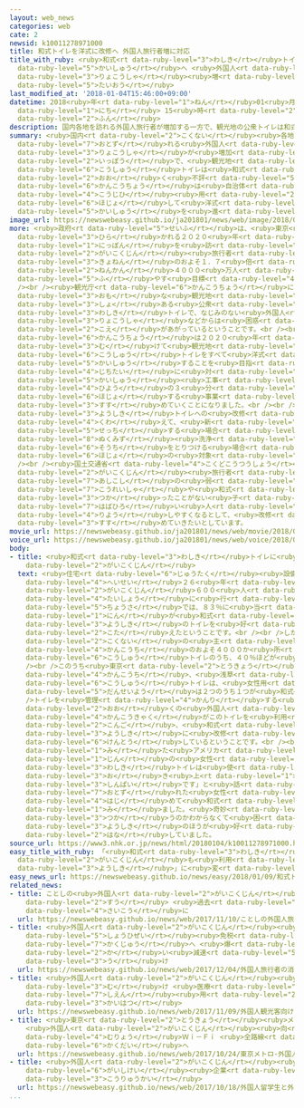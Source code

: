 ```yaml
---
layout: web_news
categories: web
cate: 2
newsid: k10011278971000
title: 和式トイレを洋式に改修へ 外国人旅行者増に対応
title_with_ruby: <ruby>和式<rt data-ruby-level="3">わしき</rt></ruby>トイレを<ruby>洋式<rt data-ruby-level="3">ようしき</rt></ruby>に<ruby>改修<rt
  data-ruby-level="5">かいしゅう</rt></ruby>へ <ruby>外国人<rt data-ruby-level="2">がいこくじん</rt></ruby><ruby>旅行者<rt
  data-ruby-level="3">りょこうしゃ</rt></ruby><ruby>増<rt data-ruby-level="5">ぞう</rt></ruby>に<ruby>対応<rt
  data-ruby-level="5">たいおう</rt></ruby>
last_modified_at: '2018-01-04T15:46:00+09:00'
datetime: 2018<ruby>年<rt data-ruby-level="1">ねん</rt></ruby>01<ruby>月<rt data-ruby-level="1">がつ</rt></ruby>04<ruby>日<rt
  data-ruby-level="1">にち</rt></ruby> 15<ruby>時<rt data-ruby-level="2">じ</rt></ruby>46<ruby>分<rt
  data-ruby-level="2">ふん</rt></ruby>
description: 国内各地を訪れる外国人旅行者が増加する一方で、観光地の公衆トイレは和式トイレが多く不評だとして、観光庁は自治体に工事費用を補助して洋式トイレへの改修を進めていくことになりました。
summary: <ruby>国内<rt data-ruby-level="2">こくない</rt></ruby><ruby>各地<rt data-ruby-level="4">かくち</rt></ruby>を<ruby>訪<rt
  data-ruby-level="7">おとず</rt></ruby>れる<ruby>外国人<rt data-ruby-level="2">がいこくじん</rt></ruby><ruby>旅行者<rt
  data-ruby-level="3">りょこうしゃ</rt></ruby>が<ruby>増加<rt data-ruby-level="5">ぞうか</rt></ruby>する<ruby>一方<rt
  data-ruby-level="2">いっぽう</rt></ruby>で、<ruby>観光地<rt data-ruby-level="4">かんこうち</rt></ruby>の<ruby>公衆<rt
  data-ruby-level="6">こうしゅう</rt></ruby>トイレは<ruby>和式<rt data-ruby-level="3">わしき</rt></ruby>トイレが<ruby>多<rt
  data-ruby-level="2">おお</rt></ruby>く<ruby>不評<rt data-ruby-level="5">ふひょう</rt></ruby>だとして、<ruby>観光庁<rt
  data-ruby-level="6">かんこうちょう</rt></ruby>は<ruby>自治体<rt data-ruby-level="4">じちたい</rt></ruby>に<ruby>工事費<rt
  data-ruby-level="4">こうじひ</rt></ruby><ruby>用<rt data-ruby-level="2">よう</rt></ruby>を<ruby>補助<rt
  data-ruby-level="6">ほじょ</rt></ruby>して<ruby>洋式<rt data-ruby-level="3">ようしき</rt></ruby>トイレへの<ruby>改修<rt
  data-ruby-level="5">かいしゅう</rt></ruby>を<ruby>進<rt data-ruby-level="3">すす</rt></ruby>めていくことになりました。
image_url: https://newswebeasy.github.io/ja201801/news/web/image/2018/01/04/K10011278971_1801041555_1801041556_01_02.jpg
more: <ruby>政府<rt data-ruby-level="5">せいふ</rt></ruby>は、<ruby>東京<rt data-ruby-level="2">とうきょう</rt></ruby>オリンピック・パラリンピックが<ruby>開<rt
  data-ruby-level="3">ひら</rt></ruby>かれる２０２０<ruby>年<rt data-ruby-level="1">ねん</rt></ruby>までに、<ruby>日本<rt
  data-ruby-level="1">にっぽん</rt></ruby>を<ruby>訪<rt data-ruby-level="7">おとず</rt></ruby>れる<ruby>外国人<rt
  data-ruby-level="2">がいこくじん</rt></ruby><ruby>旅行者<rt data-ruby-level="3">りょこうしゃ</rt></ruby>を<ruby>去年<rt
  data-ruby-level="3">きょねん</rt></ruby>のおよそ１．７<ruby>倍<rt data-ruby-level="3">ばい</rt></ruby>の<ruby>年間<rt
  data-ruby-level="2">ねんかん</rt></ruby>４０００<ruby>万人<rt data-ruby-level="2">まんにん</rt></ruby>に<ruby>増<rt
  data-ruby-level="5">ふ</rt></ruby>やす<ruby>目標<rt data-ruby-level="4">もくひょう</rt></ruby>をかかげています。<br
  /><br /><ruby>観光庁<rt data-ruby-level="6">かんこうちょう</rt></ruby>によりますと<ruby>国内<rt data-ruby-level="2">こくない</rt></ruby>の<ruby>主<rt
  data-ruby-level="3">おも</rt></ruby>な<ruby>観光地<rt data-ruby-level="4">かんこうち</rt></ruby>のおよそ４０００か<ruby>所<rt
  data-ruby-level="3">しょ</rt></ruby>ある<ruby>公衆<rt data-ruby-level="6">こうしゅう</rt></ruby>トイレのうち、４０％ほどが<ruby>和式<rt
  data-ruby-level="3">わしき</rt></ruby>トイレで、なじみのない<ruby>外国人<rt data-ruby-level="2">がいこくじん</rt></ruby><ruby>旅行者<rt
  data-ruby-level="3">りょこうしゃ</rt></ruby>などからは<ruby>困惑<rt data-ruby-level="7">こんわく</rt></ruby>の<ruby>声<rt
  data-ruby-level="2">こえ</rt></ruby>があがっているということです。<br /><br />こうしたことから、<ruby>観光庁<rt
  data-ruby-level="6">かんこうちょう</rt></ruby>は２０２０<ruby>年<rt data-ruby-level="1">ねん</rt></ruby>に<ruby>向<rt
  data-ruby-level="3">む</rt></ruby>けて<ruby>観光地<rt data-ruby-level="4">かんこうち</rt></ruby>の<ruby>公衆<rt
  data-ruby-level="6">こうしゅう</rt></ruby>トイレをすべて<ruby>洋式<rt data-ruby-level="3">ようしき</rt></ruby>に<ruby>改修<rt
  data-ruby-level="5">かいしゅう</rt></ruby>することを<ruby>目指<rt data-ruby-level="3">めざ</rt></ruby>し、<ruby>自治体<rt
  data-ruby-level="4">じちたい</rt></ruby>に<ruby>対<rt data-ruby-level="3">たい</rt></ruby>して<ruby>改修<rt
  data-ruby-level="5">かいしゅう</rt></ruby><ruby>工事<rt data-ruby-level="3">こうじ</rt></ruby>の<ruby>費用<rt
  data-ruby-level="4">ひよう</rt></ruby>の３<ruby>分<rt data-ruby-level="2">ふん</rt></ruby>の１を<ruby>補助<rt
  data-ruby-level="6">ほじょ</rt></ruby>する<ruby>事業<rt data-ruby-level="3">じぎょう</rt></ruby>を<ruby>進<rt
  data-ruby-level="3">すす</rt></ruby>めていくことになりました。<br /><br /><ruby>観光庁<rt data-ruby-level="6">かんこうちょう</rt></ruby>は<ruby>洋式<rt
  data-ruby-level="3">ようしき</rt></ruby>トイレへの<ruby>改修<rt data-ruby-level="5">かいしゅう</rt></ruby>に<ruby>加<rt
  data-ruby-level="4">くわ</rt></ruby>えて、<ruby>新<rt data-ruby-level="2">あら</rt></ruby>たに<ruby>設置<rt
  data-ruby-level="5">せっち</rt></ruby>する<ruby>場合<rt data-ruby-level="2">ばあい</rt></ruby>や<ruby>温水<rt
  data-ruby-level="8">ぬくみず</rt></ruby><ruby>洗浄<rt data-ruby-level="7">せんじょう</rt></ruby>の<ruby>装置<rt
  data-ruby-level="6">そうち</rt></ruby>をとりつける<ruby>場合<rt data-ruby-level="2">ばあい</rt></ruby>も<ruby>補助<rt
  data-ruby-level="6">ほじょ</rt></ruby>の<ruby>対象<rt data-ruby-level="4">たいしょう</rt></ruby>にするとしています。<br
  /><br /><ruby>国土交通省<rt data-ruby-level="4">こくどこうつうしょう</rt></ruby>は、<ruby>洋式<rt data-ruby-level="3">ようしき</rt></ruby>トイレは<ruby>外国人<rt
  data-ruby-level="2">がいこくじん</rt></ruby><ruby>旅行者<rt data-ruby-level="3">りょこうしゃ</rt></ruby>だけでなく、<ruby>足腰<rt
  data-ruby-level="7">あしこし</rt></ruby>の<ruby>弱<rt data-ruby-level="2">よわ</rt></ruby>い<ruby>高齢者<rt
  data-ruby-level="7">こうれいしゃ</rt></ruby>や<ruby>和式<rt data-ruby-level="3">わしき</rt></ruby>を<ruby>使<rt
  data-ruby-level="3">つか</rt></ruby>ったことがない<ruby>子<rt data-ruby-level="1">こ</rt></ruby>どもなど<ruby>幅広<rt
  data-ruby-level="7">はばひろ</rt></ruby>い<ruby>人<rt data-ruby-level="1">ひと</rt></ruby>にとって<ruby>利用<rt
  data-ruby-level="4">りよう</rt></ruby>しやすくなるとして、<ruby>改修<rt data-ruby-level="5">かいしゅう</rt></ruby>を<ruby>進<rt
  data-ruby-level="3">すす</rt></ruby>めていきたいとしています。
movie_url: https://newswebeasy.github.io/ja201801/news/web/movie/2018/01/04/k10011278971_201801041814_201801041817.mp4
voice_url: https://newswebeasy.github.io/ja201801/news/web/voice/2018/01/04/k10011278971_201801041814_201801041817.mp3
body:
- title: <ruby>和式<rt data-ruby-level="3">わしき</rt></ruby>トイレに<ruby>戸惑<rt data-ruby-level="7">とまど</rt></ruby>う<ruby>外国人<rt
    data-ruby-level="2">がいこくじん</rt></ruby>
  text: <ruby>住宅<rt data-ruby-level="6">じゅうたく</rt></ruby><ruby>設備<rt data-ruby-level="5">せつび</rt></ruby>メーカーのＴＯＴＯが<ruby>平成<rt
    data-ruby-level="4">へいせい</rt></ruby>２６<ruby>年<rt data-ruby-level="1">ねん</rt></ruby>に<ruby>外国人<rt
    data-ruby-level="2">がいこくじん</rt></ruby>６００<ruby>人<rt data-ruby-level="1">にん</rt></ruby>を<ruby>対象<rt
    data-ruby-level="4">たいしょう</rt></ruby>に<ruby>行<rt data-ruby-level="4">おこな</rt></ruby>った<ruby>調査<rt
    data-ruby-level="5">ちょうさ</rt></ruby>では、８３％に<ruby>当<rt data-ruby-level="2">あ</rt></ruby>たる５００<ruby>人<rt
    data-ruby-level="1">にん</rt></ruby>が<ruby>和式<rt data-ruby-level="3">わしき</rt></ruby>より<ruby>洋式<rt
    data-ruby-level="3">ようしき</rt></ruby>のトイレを<ruby>好<rt data-ruby-level="4">この</rt></ruby>むと<ruby>答<rt
    data-ruby-level="2">こた</rt></ruby>えたということです。<br /><br />しかし<ruby>観光庁<rt data-ruby-level="6">かんこうちょう</rt></ruby>によりますと、<ruby>国内<rt
    data-ruby-level="2">こくない</rt></ruby>の<ruby>主<rt data-ruby-level="3">おも</rt></ruby>な<ruby>観光地<rt
    data-ruby-level="4">かんこうち</rt></ruby>のおよそ４０００か<ruby>所<rt data-ruby-level="3">しょ</rt></ruby>ある<ruby>公衆<rt
    data-ruby-level="6">こうしゅう</rt></ruby>トイレのうち、４０％ほどが<ruby>和式<rt data-ruby-level="3">わしき</rt></ruby>トイレだということです。<br
    /><br />このうち<ruby>東京<rt data-ruby-level="2">とうきょう</rt></ruby><ruby>有数<rt data-ruby-level="3">ゆうすう</rt></ruby>の<ruby>観光地<rt
    data-ruby-level="4">かんこうち</rt></ruby>、<ruby>浅草<rt data-ruby-level="4">あさくさ</rt></ruby>にある<ruby>公衆<rt
    data-ruby-level="6">こうしゅう</rt></ruby>トイレは、<ruby>女性用<rt data-ruby-level="5">じょせいよう</rt></ruby>は５つのうち２つが、<ruby>男性用<rt
    data-ruby-level="5">だんせいよう</rt></ruby>は２つのうち１つが<ruby>和式<rt data-ruby-level="3">わしき</rt></ruby>トイレです。<br
    />トイレを<ruby>管理<rt data-ruby-level="4">かんり</rt></ruby>する<ruby>台東区<rt data-ruby-level="3">たいとうく</rt></ruby>は、<ruby>多<rt
    data-ruby-level="2">おお</rt></ruby>くの<ruby>外国人<rt data-ruby-level="2">がいこくじん</rt></ruby><ruby>観光客<rt
    data-ruby-level="4">かんこうきゃく</rt></ruby>がこのトイレを<ruby>利用<rt data-ruby-level="4">りよう</rt></ruby>することから、<ruby>今後<rt
    data-ruby-level="2">こんご</rt></ruby>、<ruby>和式<rt data-ruby-level="3">わしき</rt></ruby>トイレを<ruby>洋式<rt
    data-ruby-level="3">ようしき</rt></ruby>に<ruby>改修<rt data-ruby-level="5">かいしゅう</rt></ruby>することを<ruby>検討<rt
    data-ruby-level="6">けんとう</rt></ruby>しているということです。<br /><br /><ruby>和式<rt data-ruby-level="3">わしき</rt></ruby>トイレを<ruby>見<rt
    data-ruby-level="1">み</rt></ruby>た<ruby>アメリカ<rt data-ruby-level="1">あめりか</rt></ruby><ruby>人<rt
    data-ruby-level="1">じん</rt></ruby>の<ruby>女性<rt data-ruby-level="5">じょせい</rt></ruby>は「<ruby>和式<rt
    data-ruby-level="3">わしき</rt></ruby>トイレは<ruby>使<rt data-ruby-level="3">つか</rt></ruby>ったことがありません。しゃがんだら<ruby>起<rt
    data-ruby-level="3">お</rt></ruby>き<ruby>上<rt data-ruby-level="1">あ</rt></ruby>がれるかが<ruby>心配<rt
    data-ruby-level="3">しんぱい</rt></ruby>です」と<ruby>話<rt data-ruby-level="2">はな</rt></ruby>していました。また、アルゼンチンから<ruby>訪<rt
    data-ruby-level="7">おとず</rt></ruby>れた<ruby>女性<rt data-ruby-level="5">じょせい</rt></ruby>は「<ruby>初<rt
    data-ruby-level="4">はじ</rt></ruby>めて<ruby>和式<rt data-ruby-level="3">わしき</rt></ruby>トイレを<ruby>見<rt
    data-ruby-level="1">み</rt></ruby>ました。<ruby>奇妙<rt data-ruby-level="7">きみょう</rt></ruby>でどう<ruby>使<rt
    data-ruby-level="3">つか</rt></ruby>うのかわからなくて<ruby>困<rt data-ruby-level="6">こま</rt></ruby>ります。<ruby>洋式<rt
    data-ruby-level="3">ようしき</rt></ruby>のほうが<ruby>好<rt data-ruby-level="4">この</rt></ruby>ましいです」と<ruby>話<rt
    data-ruby-level="2">はな</rt></ruby>していました。
source_url: https://www3.nhk.or.jp/news/html/20180104/k10011278971000.html
easy_title_with_ruby: 「<ruby>和式<rt data-ruby-level="3">わしき</rt></ruby>」トイレを<ruby>外国人<rt
  data-ruby-level="2">がいこくじん</rt></ruby>も<ruby>利用<rt data-ruby-level="4">りよう</rt></ruby>しやすい「<ruby>洋式<rt
  data-ruby-level="3">ようしき</rt></ruby>」に<ruby>変<rt data-ruby-level="4">か</rt></ruby>える
easy_news_url: https://newswebeasy.github.io/news/easy/2018/01/09/和式トイレを外国人も利用しやすい洋式に変える
related_news:
- title: ことしの<ruby>外国人<rt data-ruby-level="2">がいこくじん</rt></ruby><ruby>旅行者<rt data-ruby-level="3">りょこうしゃ</rt></ruby><ruby>数<rt
    data-ruby-level="2">すう</rt></ruby> <ruby>過去<rt data-ruby-level="5">かこ</rt></ruby><ruby>最高<rt
    data-ruby-level="4">さいこう</rt></ruby>に
  url: https://newswebeasy.github.io/news/web/2017/11/10/ことしの外国人旅行者数-過去最高に
- title: <ruby>外国人<rt data-ruby-level="2">がいこくじん</rt></ruby><ruby>旅行者<rt data-ruby-level="3">りょこうしゃ</rt></ruby>の<ruby>消費税<rt
    data-ruby-level="5">しょうひぜい</rt></ruby><ruby>免税<rt data-ruby-level="7">めんぜい</rt></ruby><ruby>拡充<rt
    data-ruby-level="7">かくじゅう</rt></ruby>へ <ruby>爆<rt data-ruby-level="7">ばく</rt></ruby><ruby>買<rt
    data-ruby-level="2">か</rt></ruby>い<ruby>減速<rt data-ruby-level="5">げんそく</rt></ruby><ruby>受<rt
    data-ruby-level="3">う</rt></ruby>け
  url: https://newswebeasy.github.io/news/web/2017/12/04/外国人旅行者の消費税免税拡充へ-爆買い減速受け
- title: <ruby>外国人<rt data-ruby-level="2">がいこくじん</rt></ruby><ruby>観光客<rt data-ruby-level="4">かんこうきゃく</rt></ruby><ruby>向<rt
    data-ruby-level="3">む</rt></ruby>け <ruby>医療<rt data-ruby-level="7">いりょう</rt></ruby><ruby>支援<rt
    data-ruby-level="7">しえん</rt></ruby><ruby>用<rt data-ruby-level="2">よう</rt></ruby>アプリを<ruby>開発<rt
    data-ruby-level="3">かいはつ</rt></ruby>
  url: https://newswebeasy.github.io/news/web/2017/11/09/外国人観光客向け-医療支援用アプリを開発
- title: <ruby>東京<rt data-ruby-level="2">とうきょう</rt></ruby><ruby>メトロ<rt data-ruby-level="2">めとろ</rt></ruby>
    <ruby>外国人<rt data-ruby-level="2">がいこくじん</rt></ruby><ruby>向<rt data-ruby-level="3">む</rt></ruby>け<ruby>無料<rt
    data-ruby-level="4">むりょう</rt></ruby>Ｗｉ－Ｆｉ <ruby>全路線<rt data-ruby-level="3">ぜんろせん</rt></ruby>に<ruby>拡大<rt
    data-ruby-level="6">かくだい</rt></ruby>へ
  url: https://newswebeasy.github.io/news/web/2017/10/24/東京メトロ-外国人向け無料Wi-Fi-全路線に拡大へ
- title: <ruby>外国人<rt data-ruby-level="2">がいこくじん</rt></ruby><ruby>留学生<rt data-ruby-level="5">りゅうがくせい</rt></ruby>と<ruby>外資系<rt
    data-ruby-level="6">がいしけい</rt></ruby><ruby>企業<rt data-ruby-level="7">きぎょう</rt></ruby>の<ruby>交流会<rt
    data-ruby-level="3">こうりゅうかい</rt></ruby>
  url: https://newswebeasy.github.io/news/web/2017/10/18/外国人留学生と外資系企業の交流会
...
```

